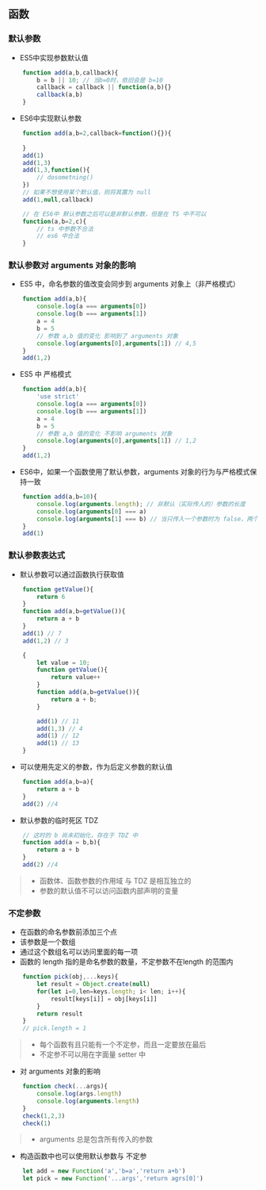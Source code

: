 ## 函数

### 默认参数
- ES5中实现参数默认值
```javascript
    function add(a,b,callback){
        b = b || 10; // 当b=0时，依旧会是 b=10
        callback = callback || function(a,b){}
        callback(a,b)
    } 
```
- ES6中实现默认参数
```javascript
    function add(a,b=2,callback=function(){}){
    
    } 
    add(1)
    add(1,3)
    add(1,3,function(){
        // dosometning()
    })
    // 如果不想使用某个默认值，则将其置为 null
    add(1,null,callback)

    // 在 ES6中 默认参数之后可以是非默认参数，但是在 TS 中不可以
    function(a,b=2,c){
        // ts 中参数不合法
        // es6 中合法
    }

```
### 默认参数对 arguments 对象的影响
- ES5 中，命名参数的值改变会同步到 arguments 对象上（非严格模式）
``` javascript
    function add(a,b){
        console.log(a === arguments[0])
        console.log(b === arguments[1])
        a = 4
        b = 5
        // 参数 a,b 值的变化 影响到了 arguments 对象
        console.log(arguments[0],arguments[1]) // 4,5
    }
    add(1,2)
```
- ES5 中 严格模式
``` javascript
    function add(a,b){
        'use strict'
        console.log(a === arguments[0])
        console.log(b === arguments[1])
        a = 4
        b = 5
        // 参数 a,b 值的变化 不影响 arguments 对象
        console.log(arguments[0],arguments[1]) // 1,2
    }
    add(1,2)
```
- ES6中，如果一个函数使用了默认参数，arguments 对象的行为与严格模式保持一致
``` javascript
    function add(a,b=10){
        console.log(arguments.length); // 非默认（实际传人的）参数的长度
        console.log(arguments[0] === a)
        console.log(arguments[1] === b) // 当只传入一个参数时为 false，两个参数为 true
    }
    add(1)
```

### 默认参数表达式
- 默认参数可以通过函数执行获取值
``` javascript
    function getValue(){
        return 6
    }
    function add(a,b=getValue()){
        return a + b
    }
    add(1) // 7
    add(1,2) // 3

    {
        let value = 10;
        function getValue(){
            return value++
        }
        function add(a,b=getValue()){
            return a + b;
        }

        add(1) // 11
        add(1,3) // 4
        add(1) // 12
        add(1) // 13
    }
```
- 可以使用先定义的参数，作为后定义参数的默认值
``` javascript
    function add(a,b=a){
        return a + b
    }
    add(2) //4
```
- 默认参数的临时死区 TDZ
``` javascript
    // 这时的 b 尚未初始化，存在于 TDZ 中
    function add(a = b,b){
        return a + b
    }
    add(2) //4
```
>* 函数体、函数参数的作用域 与 TDZ 是相互独立的
>* 参数的默认值不可以访问函数内部声明的变量

### 不定参数
- 在函数的命名参数前添加三个点
- 该参数是一个数组
- 通过这个数组名可以访问里面的每一项
- 函数的 length 指的是命名参数的数量，不定参数不在length 的范围内
```javascript
    function pick(obj,...keys){
        let result = Object.create(null)
        for(let i=0,len=keys.length; i< len; i++){
            result[keys[i]] = obj[keys[i]]
        }
        return result 
    }
    // pick.length = 1
```
>* 每个函数有且只能有一个不定参，而且一定要放在最后
>* 不定参不可以用在字面量 setter 中

- 对 arguments 对象的影响
```javascript
    function check(...args){
        console.log(args.length)
        console.log(arguments.length)
    }
    check(1,2,3)
    check(1)
```
>* arguments 总是包含所有传入的参数

- 构造函数中也可以使用默认参数与 不定参
```javascript
    let add = new Function('a','b=a','return a+b')
    let pick = new Function('...args','return agrs[0]')
```